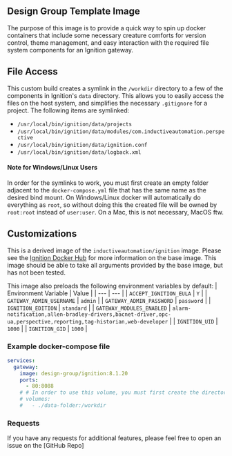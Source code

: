 

## Design Group Template Image

The purpose of this image is to provide a quick way to spin up docker containers that include some necessary creature comforts for version control, theme management, and easy interaction with the required file system components for an Ignition gateway.

## File Access
This custom build creates a symlink in the `/workdir` directory to a few of the components in Ignition's `data` directory. This allows you to easily access the files on the host system, and simplifies the necessary `.gitignore` for a project. The following items are symlinked:
- `/usr/local/bin/ignition/data/projects`
- `/usr/local/bin/ignition/data/modules/com.inductiveautomation.perspective`
- `/usr/local/bin/ignition/data/ignition.conf`
- `/usr/local/bin/ignition/data/logback.xml`

#### Note for Windows/Linux Users
In order for the symlinks to work, you must first create an empty folder adjacent to the `docker-compose.yml` file that has the same name as the desired bind mount. On Windows/Linux docker will automatically do everything as `root`, so without doing this the created file will be owned by `root:root` instead of `user:user`. On a Mac, this is not necessary, MacOS ftw.

## Customizations
This is a derived image of the `inductiveautomation/ignition` image. Please see the [Ignition Docker Hub](https://hub.docker.com/r/inductiveautomation/ignition) for more information on the base image. This image should be able to take all arguments provided by the base image, but has not been tested.

This image also preloads the following environment variables by default:
| Environment Variable | Value |
| --- | --- |
| `ACCEPT_IGNITION_EULA` | `Y` |
| `GATEWAY_ADMIN_USERNAME` | `admin` |
| `GATEWAY_ADMIN_PASSWORD` | `password` |
| `IGNITION_EDITION` | `standard` |
| `GATEWAY_MODULES_ENABLED` | `alarm-notification,allen-bradley-drivers,bacnet-driver,opc-ua,perspective,reporting,tag-historian,web-developer` |
| `IGNITION_UID` | `1000` |
| `IGNITION_GID` | `1000` |


### Example docker-compose file
```yaml
services:
  gateway:
    image: design-group/ignition:8.1.20
    ports:
      - 80:8088
    # # In order to use this volume, you must first create the directory `data-folder` next to the docker-compose.yml file
    # volumes:
    #   - ./data-folder:/workdir
```

### Requests
If you have any requests for additional features, please feel free to open an issue on the [GitHub Repo]